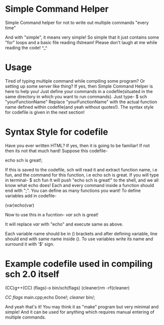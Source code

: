 # Simple Command Helper
Simple Command helper for not to write out multiple commands "every time"

And with "simple", it means very simple! So simple that it just contains some "for" loops and a basic file reading ifstream!
Please don't laugh at me while reading the code! ^_^

# Usage
Tired of typing multiple command while compiling some program? Or setting up some server like thing?
If yes, then Simple Command Helper is here to help you!
Just define your commands in a codefile(situated in the same directory in which you want to run commands).
Just type-
$ sch "yourFunctionName"
Replace "yourFunctionName" with the actual function name defined within codefile(and yeah without quotes!).
The syntax style for codefile is given in the next section!

# Syntax Style for codefile
Have you ever written HTML? If yes, then it is going to be familiar!
If not then its not that much hard!
Suppose this codefile-

<fun>echo sch is great!;<fun>
  
If this is saved to the codefile, sch will read it and extract function name, i.e fun, and the command for this function, i.e echo sch is great.
If you will type in terminal-
$ sch fun
It will push "echo sch is great!" to the shell, and we all know what echo does!
Each and every command inside a function should end with ";".
You can define as many functions you want!
To define variables add in codefile-

(var)echo(var)

Now to use this in a fucntion-
<fun>$var$ sch is great!<fun>
  
It will replace $var$ with "echo" and execute same as above.

Each variable name should be in () brackets and after defining variable, line should end with same name inside ().
To use variables write its name and surround it with '$' sign.

# Example codefile used in compiling sch 2.0 itself
(CC)g++(CC)
(flags)-o bin/sch(flags)
(cleaner)rm -rf(cleaner)

<build>$CC$ $flags$ main.cpp;echo Done!;<build>
<clean>$cleaner$ bin/;<clean>
  
  
And yeah that's it! You may think it as "make" program but very minimal and simple!
And it can be used for anything which requires manual entering of multiple commands.
